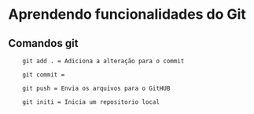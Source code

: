 # Aprendendo funcionalidades do Git

## Comandos git

        git add . = Adiciona a alteração para o commit

        git commit = 

        git push = Envia os arquivos para o GitHUB

        git initi = Inicia um repositorio local
